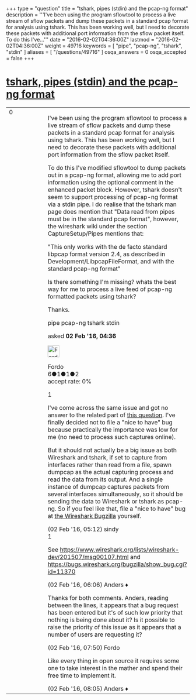+++
type = "question"
title = "tshark, pipes (stdin) and the pcap-ng format"
description = '''I&#x27;ve been using the program sflowtool to process a live stream of sflow packets and dump these packets in a standard pcap format for analysis using tshark. This has been working well, but I need to decorate these packets with additional port information from the sflow packet itself.  To do this I&#x27;ve...'''
date = "2016-02-02T04:36:00Z"
lastmod = "2016-02-02T04:36:00Z"
weight = 49716
keywords = [ "pipe", "pcap-ng", "tshark", "stdin" ]
aliases = [ "/questions/49716" ]
osqa_answers = 0
osqa_accepted = false
+++

<div class="headNormal">

# [tshark, pipes (stdin) and the pcap-ng format](/questions/49716/tshark-pipes-stdin-and-the-pcap-ng-format)

</div>

<div id="main-body">

<div id="askform">

<table id="question-table" style="width:100%;"><colgroup><col style="width: 50%" /><col style="width: 50%" /></colgroup><tbody><tr class="odd"><td style="width: 30px; vertical-align: top"><div class="vote-buttons"><div id="post-49716-score" class="post-score" title="current number of votes">0</div><div id="favorite-count" class="favorite-count"></div></div></td><td><div id="item-right"><div class="question-body"><p>I've been using the program sflowtool to process a live stream of sflow packets and dump these packets in a standard pcap format for analysis using tshark. This has been working well, but I need to decorate these packets with additional port information from the sflow packet itself.</p><p>To do this I've modified sflowtool to dump packets out in a pcap-ng format, allowing me to add port information using the optional comment in the enhanced packet block. However, tshark doesn't seem to support processing of pcap-ng format via a stdin pipe. I do realise that the tshark man page does mention that "Data read from pipes must be in the standard pcap format", however, the wireshark wiki under the section CaptureSetup/Pipes mentions that:</p><p>"This only works with the de facto standard libpcap format version 2.4, as described in Development/LibpcapFileFormat, and with the standard pcap-ng format"</p><p>Is there something I'm missing? whats the best way for me to process a live feed of pcap-ng formatted packets using tshark?</p><p>Thanks.</p></div><div id="question-tags" class="tags-container tags">pipe pcap-ng tshark stdin</div><div id="question-controls" class="post-controls"></div><div class="post-update-info-container"><div class="post-update-info post-update-info-user"><p>asked <strong>02 Feb '16, 04:36</strong></p><img src="https://secure.gravatar.com/avatar/923ec3878f3ae9cff7e9130e9b3d1518?s=32&amp;d=identicon&amp;r=g" class="gravatar" width="32" height="32" alt="Fordo&#39;s gravatar image" /><p>Fordo<br />
<span class="score" title="6 reputation points">6</span><span title="1 badges"><span class="badge1">●</span><span class="badgecount">1</span></span><span title="1 badges"><span class="silver">●</span><span class="badgecount">1</span></span><span title="2 badges"><span class="bronze">●</span><span class="badgecount">2</span></span><br />
<span class="accept_rate" title="Rate of the user&#39;s accepted answers">accept rate:</span> <span title="Fordo has no accepted answers">0%</span></p></div></div><div id="comments-container-49716" class="comments-container"><span id="49718"></span><div id="comment-49718" class="comment"><div id="post-49718-score" class="comment-score">1</div><div class="comment-text"><p>I've come across the same issue and got no answer to the related part of <a href="https://ask.wireshark.org/questions/45821/ethernet-and-lapd-traffic-in-single-common-capture-file-howto">this question</a>. I've finally decided not to file a "nice to have" bug because practically the importance was low for me (no need to process such captures online).</p><p>But it should not actually be a big issue as both Wireshark and tshark, if set to capture from interfaces rather than read from a file, spawn dumpcap as the actual capturing process and read the data from its output. And a single instance of dumpcap captures packets from several interfaces simultaneously, so it should be sending the data to Wireshark or tshark as pcap-ng. So if you feel like that, file a "nice to have" bug at <a href="https://bugs.wireshark.org/bugzilla/">the Wireshark Bugzilla</a> yourself.</p></div><div id="comment-49718-info" class="comment-info"><span class="comment-age">(02 Feb '16, 05:12)</span> sindy</div></div><span id="49720"></span><div id="comment-49720" class="comment"><div id="post-49720-score" class="comment-score">1</div><div class="comment-text"><p>See <a href="https://www.wireshark.org/lists/wireshark-dev/201507/msg00107.html">https://www.wireshark.org/lists/wireshark-dev/201507/msg00107.html</a> and <a href="https://bugs.wireshark.org/bugzilla/show_bug.cgi?id=11370">https://bugs.wireshark.org/bugzilla/show_bug.cgi?id=11370</a></p></div><div id="comment-49720-info" class="comment-info"><span class="comment-age">(02 Feb '16, 06:06)</span> Anders ♦</div></div><span id="49729"></span><div id="comment-49729" class="comment"><div id="post-49729-score" class="comment-score"></div><div class="comment-text"><p>Thanks for both comments. Anders, reading between the lines, it appears that a bug request has been entered but it's of such low priority that nothing is being done about it? Is it possible to raise the priority of this issue as it appears that a number of users are requesting it?</p></div><div id="comment-49729-info" class="comment-info"><span class="comment-age">(02 Feb '16, 07:50)</span> Fordo</div></div><span id="49731"></span><div id="comment-49731" class="comment"><div id="post-49731-score" class="comment-score"></div><div class="comment-text"><p>Like every thing in open source it requires some one to take interest in the mather and spend their free time to implement it.</p></div><div id="comment-49731-info" class="comment-info"><span class="comment-age">(02 Feb '16, 08:05)</span> Anders ♦</div></div></div><div id="comment-tools-49716" class="comment-tools"></div><div class="clear"></div><div id="comment-49716-form-container" class="comment-form-container"></div><div class="clear"></div></div></td></tr></tbody></table>

</div>

</div>

